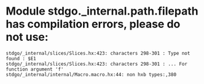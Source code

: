 # Module stdgo._internal.path.filepath has compilation errors, please do not use:
```
stdgo/_internal/slices/Slices.hx:423: characters 298-301 : Type not found : $E1
stdgo/_internal/slices/Slices.hx:423: characters 298-301 : ... For function argument 'f'
stdgo/_internal/internal/Macro.macro.hx:44: non hxb types:,380

```

